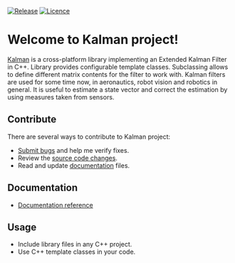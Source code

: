[![Release](https://img.shields.io/badge/Release-v1.0.0-brightgreen.svg)](https://github.com/Grandbrain/Kalman/releases)
[![Licence](https://img.shields.io/badge/License-Apache-blue.svg)](https://github.com/Grandbrain/Kalman/blob/master/LICENSE)

# Welcome to Kalman project!

[Kalman](https://github.com/Grandbrain/Kalman) is a cross-platform library implementing an Extended Kalman Filter in C++. Library provides configurable template classes. Subclassing allows to define different matrix contents for the filter to work with. Kalman filters are used for some time now, in aeronautics, robot vision and robotics in general. It is useful to estimate a state vector and correct the estimation by using measures taken from sensors.


## Contribute

There are several ways to contribute to Kalman project:
* [Submit bugs](https://github.com/Grandbrain/Kalman/issues) and help me verify fixes.
* Review the [source code changes](https://github.com/Grandbrain/Kalman/pulls).
* Read and update [documentation](https://github.com/Grandbrain/Kalman/tree/master/Docs) files.


## Documentation

*  [Documentation reference](https://github.com/Grandbrain/Kalman/blob/master/Docs/Reference.pdf)


## Usage

* Include library files in any C++ project.
* Use C++ template classes in your code.
